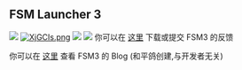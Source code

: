 ## FSM Launcher 3
![](https://s3.bmp.ovh/imgs/2022/07/09/3e382c030ad4acb8.png)
[![XjGCIs.png](https://s1.ax1x.com/2022/06/19/XjGCIs.png)](https://imgtu.com/i/XjGCIs)
![](https://s3.bmp.ovh/imgs/2022/07/09/051a0b02e1876da3.jpg)
![](https://s3.bmp.ovh/imgs/2022/07/09/3d8e3702d10ed13c.jpg)
你可以在 [这里](https://support.qq.com/products/361169) 下载或提交 FSM3 的反馈

你可以在 [这里](http://blog.fsm3.net) 查看 FSM3 的 Blog (和平鸽创建,与开发者无关)

